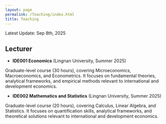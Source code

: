 ```yaml
---
layout: page
permalink: /Teaching/index.html
title: Teaching
---
```


Latest Update: Sep 8th, 2025&nbsp;

## Lecturer

- **IDE001 Economics** (Lingnan University, Summer 2025)

Graduate-level course (30 hours), covering Microeconomics, Macroeconomics, and Econometrics. It focuses on fundamental theories, analytical frameworks, and empirical methods relevant to international and development economics.

- **IDE002 Mathematics and Statistics** (Lingnan University, Summer 2025)

Graduate-level course (20 hours), covering Calculus, Linear Algebra, and Statistics. It focuses on quantification skills, analytical frameworks, and theoretical solutions relevant to international and development economics.

<br>


